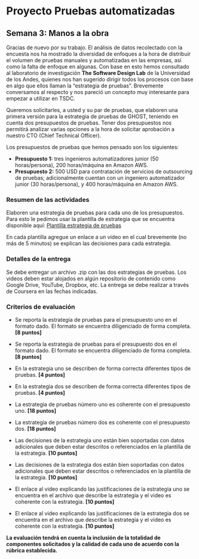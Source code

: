 
# Proyecto Pruebas automatizadas

## Semana 3: Manos a la obra  

Gracias de nuevo por su trabajo. El análisis de datos recolectado con la encuesta nos ha mostrado la diversidad de enfoques a la hora de distribuir el volumen de pruebas manuales y automatizadas en las empresas, así como la falta de enfoque en algunas. Con base en esto hemos consultado al laboratorio de investigación **The Software Design Lab** de la Universidad de los Andes, quienes nos han sugerido dirigir todos los procesos con base en algo que ellos llaman la “estrategia de pruebas”. Brevemente conversamos al respecto y nos pareció un concepto muy interesante para empezar a utilizar en TSDC.

 Queremos solicitarles, a usted y su par de pruebas, que elaboren una primera versión para la estrategia de pruebas de GHOST, teniendo en cuenta dos presupuestos de pruebas. Tener dos presupuestos nos permitirá analizar varias opciones a la hora de solicitar aprobación a nuestro CTO (Chief Technical Officer).

Los presupuestos de pruebas que hemos pensado son los siguientes:
* **Presupuesto 1:** tres ingenieros automatizadores junior (50 horas/persona), 200 horas/máquina en Amazon AWS.
* **Presupuesto 2:** 500 USD para contratación de servicios de outsourcing de pruebas; adicionalmente cuentan con un ingeniero automatizador junior (30 horas/persona), y 400 horas/máquina en Amazon AWS.

### Resumen de las actividades

Elaboren una estrategia de pruebas para cada uno de los presupuestos. Para esto le pedimos usar la plantilla de estrategia que se encuentra disponible aquí: [Plantilla estrategia de pruebas](https://thesoftwaredesignlab.github.io/AutTestingCourseraBook/templates/estrategia-pruebas.docx)

 En cada plantilla agregue un enlace a un video en el cual brevemente (no más de 5 minutos) se explican las decisiones para cada estrategia.

### Detalles de la entrega

Se debe entregar un archivo .zip con las dos estrategias de pruebas. Los videos deben estar alojados en algún repositorio de contenido como Google Drive, YouTube, Dropbox, etc. La entrega se debe realizar a través de Coursera en las fechas indicadas.

### Criterios de evaluación

- Se reporta la estrategia de pruebas para el presupuesto uno en el formato dado. El formato se encuentra diligenciado de forma completa. **[8 puntos]**

- Se reporta la estrategia de pruebas para el presupuesto dos en el formato dado. El formato se encuentra diligenciado de forma completa. **[8 puntos]**


- En la estrategia uno se describen de forma correcta diferentes tipos de pruebas. **[4 puntos]**

- En la estrategia dos se describen de forma correcta diferentes tipos de pruebas. **[4 puntos]**

- La estrategia de pruebas número uno es coherente con el presupuesto uno. **[18 puntos]**

- La estrategia de pruebas número dos es coherente con el presupuesto dos. **[18 puntos]**

- Las decisiones de la estrategia uno están bien soportadas con datos adicionales que deben estar descritos o referenciados en la plantilla de la estrategia. **[10 puntos]**

- Las decisiones de la estrategia dos están bien soportadas con datos adicionales que deben estar descritos o referenciados en la plantilla de la estrategia. **[10 puntos]**

- El enlace al video explicando las justificaciones de la estrategia uno se encuentra en el archivo que describe la estrategia y el video es coherente con la estrategia. **[10 puntos]**

- El enlace al video explicando las justificaciones de la estrategia dos se encuentra en el archivo que describe la estrategia y el video es coherente con la estrategia. **[10 puntos]**


**La evaluación tendrá en cuenta la inclusión de la totalidad de componentes solicitados y la calidad de cada uno de acuerdo con la rúbrica establecida.**
